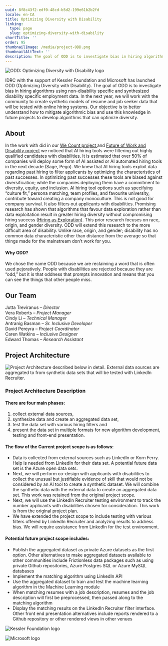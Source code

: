 ```yaml
---
uuid: 8f8c43f2-edf0-48cd-b5d2-199e61b2b2fd
locale: en-CA
title: Optimizing Diversity with Disability
linking:
  type: page
  slug: optimizing-diversity-with-disability
shortTitle: ''
order: 95
thumbnailImage: /media/project-ODD.png
thumbnailAltText: ''
description: The goal of ODD is to investigate bias in hiring algorithms using non-disability specific and synthesized disability specific employment data.
---
```

![ODD: Optimizing Diversity with Disability logo](/media/odd-logo-only.svg)

IDRC with the support of Kessler Foundation and Microsoft has launched ODD (Optimizing Diversity with Disability). The goal of ODD is to investigate bias in hiring algorithms using non-disability specific and synthesized disability specific employment data. In the next year, we will work with the community to create synthetic models of resume and job seeker data that will be tested with online hiring systems. Our objective is to better understand how to mitigate algorithmic bias and use this knowledge in future projects to develop algorithms that can optimize diversity.

## About

In the work with did in our [We Count project ](https://wecount.inclusivedesign.ca/)and [Future of Work and Disability project](https://wecount.inclusivedesign.ca/views/fwd/) we noticed that AI hiring tools were filtering out highly qualified candidates with disabilities. It is estimated that over 50% of companies will deploy some form of AI assisted or AI automated hiring tools in the next decade (Sage, Pego). We knew that AI hiring tools exploit data regarding past hiring to filter applicants by optimizing the characteristics of past successes. In optimizing past successes these tools are biased against diversification; while the companies deploying them have a commitment to diversity, equity, and inclusion. AI hiring tool options such as specifying “culture fit,” persona matching, team profiles, and favourite university, contribute toward creating a company monoculture. This is not good for company survival. It also filters out applicants with disabilities. Promising research has shown that algorithms that favour data exploration rather than data exploitation result in greater hiring diversity without compromising hiring success ([Hiring as Exploration](https://www.nber.org/papers/w27736)). This prior research focuses on race, origin, and gender diversity. ODD will extend this research to the more difficult area of disability. Unlike race, origin, and gender; disability has no common data characteristic other than distance from the average so that things made for the mainstream don’t work for you.

#### Why ODD?

We chose the name ODD because we are reclaiming a word that is often used pejoratively. People with disabilities are rejected because they are “odd,” but it is that oddness that prompts innovation and means that you can see the things that other people miss.

## Our Team

Jutta Treviranus – *Director*\
Vera Roberts – *Project Manager*\
Cindy Li – *Technical Manager*\
Antranig Basman – *Sr. Inclusive Developer*\
David Pereyra – *Project Coordinator*\
Caren Watkins – *Inclusive Designer*\
Edward Thomas – _Research Assistant_

## Project Architecture

![Project Architecture described below in detail. External data sources are aggregated to from synthetic data sets that will be tested with LinkedIn Recruiter.](/media/odd-architectural-diagram-x2.png)

### Project Architecture Description

#### **There are four main phases:**

1. collect external data sources,
2. synthesize data and create an aggregated data set,
3. test the data set with various hiring filters and
4. present the data set in multiple formats for new algorithm development, testing and front-end presentation.

#### **The flow of the Current project scope is as follows:**

- Data is collected from external sources such as LinkedIn or Korn Ferry. Help is needed from LinkedIn for their data set. A potential future data set is the Azure open data sets.
- Next, we will perform co-design with applicants with disabilities to collect the unusual but justifiable evidence of skill that would not be considered by an AI tool to create a synthetic dataset. We will combine the synthetic data with the external data to create an aggregated data set. This work was retained from the original project scope.
- Next, we will use the LinkedIn Recruiter testing environment to track the number applicants with disabilities chosen for consideration. This work is from the original project plan.
- We have extended the project scope to include testing with various filters offered by LinkedIn Recruiter and analyzing results to address bias. We will require assistance from LinkedIn for the test environment.

#### **Potential future project scope includes:**

- Publish the aggregated dataset as private Azure datasets as the first option. Other alternatives to make aggregated datasets available to other communities include Frictionless data packages such as using private Github repositories, Azure Postgres SQL or Azure MySQL databases
- Implement the matching algorithm using LinkedIn API
- Use the aggregated dataset to train and test the machine learning algorithm in the Machine Learning module
- When matching resumes with a job description, resumes and the job description will first be preprocessed, then passed along to the matching algorithm
- Display the matching results on the LinkedIn Recruiter filter interface. Other front end presentation alternatives include reports rendered to a Github repository or other rendered views in other venues

<!--EndFragment-->

![Kessler Foundation logo](/media/kesslerfoundation-logo_color-socialmedia-1080px-wide.png)

![Microsoft logo](https://img-prod-cms-rt-microsoft-com.akamaized.net/cms/api/am/imageFileData/RWEDnc?ver=9fb4)
